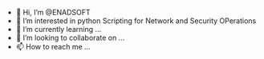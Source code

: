 - 👋 Hi, I’m @ENADSOFT
- 👀 I’m interested in python Scripting for Network and Security OPerations
- 🌱 I’m currently learning ...
- 💞️ I’m looking to collaborate on ...
- 📫 How to reach me ...

<!---
ENADSOFT/ENADSOFT is a ✨ special ✨ repository because its `README.md` (this file) appears on your GitHub profile.
You can click the Preview link to take a look at your changes.
--->
